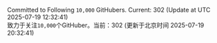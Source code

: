 Committed to Following `10,000` GitHubers. Current: <!-- FOLLOWING_COUNT -->302<!-- FOLLOWING_COUNT --> (Update at UTC <!-- LAST_UPDATED -->2025-07-19 12:32:41<!-- LAST_UPDATED -->)<br>
致力于关注`10,000`个GitHuber。当前：<!-- FOLLOWING_COUNT -->302<!-- FOLLOWING_COUNT --> (更新于北京时间 <!-- LAST_UPDATED_CST -->2025-07-19 20:32:41<!-- LAST_UPDATED_CST -->)
